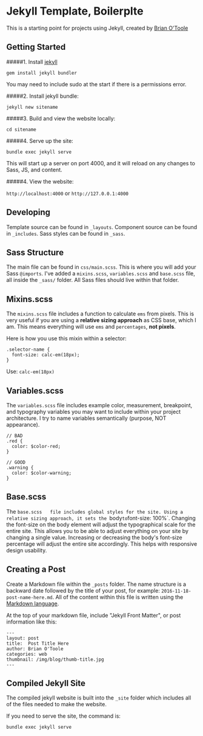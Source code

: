 # Jekyll Template, Boilerplte

This is a starting point for projects using Jekyll, created by [Brian O'Toole](https://brianzotoole.com/?ref=https://github.com/brianotoole/jekyll-template)

## Getting Started

#####1. Install [jekyll](https://jekyllrb.com/docs/quickstart/)

`gem install jekyll bundler`

You may need to include sudo at the start if there is a permissions error.

#####2. Install jekyll bundle:

`jekyll new sitename`

#####3. Build and view the website locally:

`cd sitename`

#####4. Serve up the site:

`bundle exec jekyll serve`

This will start up a server on port 4000, and it will reload on any changes to Sass, JS, and content.

#####4. View the website:

`http://localhost:4000` or `http://127.0.0.1:4000`

## Developing
Template source can be found in `_layouts`. Component source can be found in `_includes`. Sass styles can be found in `_sass`. 

## Sass Structure
The main file can be found in `css/main.scss`. This is where you will add your Sass `@imports`. I've added a `mixins.scss`, `variables.scss` and `base.scss` file, all inside the `_sass/` folder. All Sass files should live within that folder.

## Mixins.scss
The `mixins.scss` file includes a function to calculate `ems` from pixels. This is very useful if you are using a **relative sizing approach** as CSS base, which I am. This means everything will use `ems` and `percentages`, **not pixels**.

Here is how you use this mixin within a selector:
```
.selector-name {
  font-size: calc-em(18px); 
}
```
Use: `calc-em(18px)`

## Variables.scss
The `variables.scss` file includes example color, measurement, breakpoint, and typography variables you may want to include within your project architecture. I try to name variables semantically (purpose, NOT appearance).
```
// BAD
.red {
  color: $color-red;
}
```

```
// GOOD
.warning {
  color: $color-warning;
}
```

## Base.scss
The `base.scss	 file includes global styles for the site. Using a relative sizing approach, it sets the `body` to `font-size: 100%`. Changing the font-size on the body element will adjust the typographical scale for the entire site. This allows you to be able to adjust everything on your site by changing a single value. Increasing or decreasing the body's font-size percentage will adjust the entire site accordingly. This helps with responsive design usability.

## Creating a Post
Create a Markdown file within the `_posts` folder. The name structure is a backward date followed by the title of your post, for example: `2016-11-18-post-name-here.md`. All of the content within this file is written using the [Markdown language](http://daringfireball.net/projects/markdown/syntax).

At the top of your markdown file, include "Jekyll Front Matter", or post information like this:

```
---
layout: post
title:  Post Title Here
author: Brian O'Toole
categories: web
thumbnail: /img/blog/thumb-title.jpg
---
```

## Compiled Jekyll Site
The compiled jekyll website is built into the `_site` folder which includes all of the files needed to make the website.

If you need to serve the site, the command is:

`bundle exec jekyll serve`
